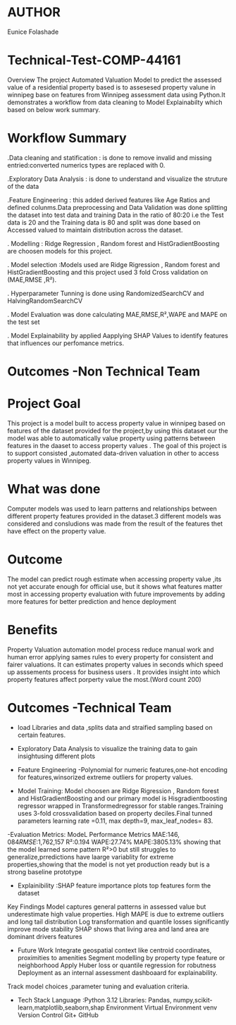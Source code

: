 # AUTHOR 
Eunice Folashade

# Technical-Test-COMP-44161

Overview
The project Automated Valuation Model to predict the assessed value of a residential property based is to assesesed property valune in winnipeg base on features  from Winnipeg assessment data using Python.It demonstrates a workflow from data cleaning to Model Explainabilty which based on below work summary.  

# Workflow Summary 

.Data cleaning and statification : is done to remove invalid and missing entried:converted numerics types are replaced with 0.
 
.Exploratory Data Analysis : is done to understand and visualize the struture of the data

.Feature Engineering : this added derived features like Age Ratios and defined colunms.Data preprocessing and Data Validation was done splitting the dataset into test data and training Data in the ratio of 80:20 i.e the Test data is 20 and the Training data is 80 and split was done based on Accessed valued to maintain distribution across the dataset.

. Modelling : Ridge Regression , Random forest and HistGradientBoosting are choosen models for this project.

. Model selection :Models used are Ridge Rigression , Random forest and HistGradientBoosting and this project used 3 fold Cross validation on (MAE,RMSE ,R²).

. Hyperparameter Tunning is done using RandomizedSearchCV and HalvingRandomSearchCV

. Model Evaluation was done calculating MAE,RMSE,R²,WAPE and MAPE on the test set
 
. Model Explainability by applied Aapplying SHAP Values to identify features that influences our perfomance metrics. 


# Outcomes -Non Technical Team
# Project Goal
This project is a model built to access property value in winnipeg based on features of the dataset provided for the project,by using this dataset our the model was able to automatically value property using patterns between features in the daaset to access property values . The goal of this project is to support consisted ,automated data-driven valuation  in other to access property values in Winnipeg.
# What was done
Computer models was used to learn patterns and relationships between different property features provided in the dataset.3 different models was considered and consludions was made from the result of the features thet have effect on the property value.
# Outcome
The model can predict rough estimate when accessing property value ,its not yet accurate enough for official use, but it shows what features matter most in accessing property evaluation with future improvements by adding more features for better prediction and hence deployment 
# Benefits
Property Valuation automation model process reduce manual work and human error applying sames rules to every property for consistent and fairer valuations.
It can estimates property values in seconds which speed up asssements process for business users .
It provides insight into which property features affect porperty value the most.(Word count 200)

# Outcomes -Technical Team
- load Libraries and data ,splits data and straified sampling based on certain features.

- Exploratory Data Analysis to visualize the training data to gain insightusing different plots

- Feature Engineering -Polynomial for numeric features,one-hot encoding for features,winsorized extreme outliers for property values.

- Model Training: Model choosen  are Ridge Rigression , Random forest and HistGradientBoosting and  our primary model is Hisgradientboosting regressor wrapped in Transformedregressor for stable ranges.Training uses 3-fold crossvalidation based on property deciles.Final tunned parameters learning rate =0.11, max depth=9, max_leaf_nodes= 83.

-Evaluation Metrics: 
 ModeL Performance Metrics MAE:$146,084   RMSE:$1,762,157  R²:0.194  WAPE:27.74%  MAPE:3805.13%  showing that the model learned some pattern R²>0  but still struggles to generalize,prredictions have laarge variablity for extreme properties,showing that the model is not yet production ready but is a strong baseline prototype 
-  Explainibility :SHAP feature importance plots top features form the dataset

Key Findings
Model captures general patterns in assessed value but underestimate high value properties. 
High MAPE is due to extreme outliers and long tail distribution
Log transformation and quantile losses significantly improve mode stability
SHAP shows that living area and land area are dominant drivers features

- Future Work
Integrate geospatial context like centroid coordinates, proximities  to amenities
Segment modelling by property type feature or neighborhood
Apply Huber loss or quantile regression for robutness
Deployment as an internal assessment dashboaard for explainability.

Track model choices ,parameter tuning and evaluation criteria.

- Tech Stack
Language :Python 3.12
Libraries: Pandas, numpy,scikit-learn,matplotlib,seaborn,shap
Environment Virtual Environment venv
Version Control Git+ GitHub

